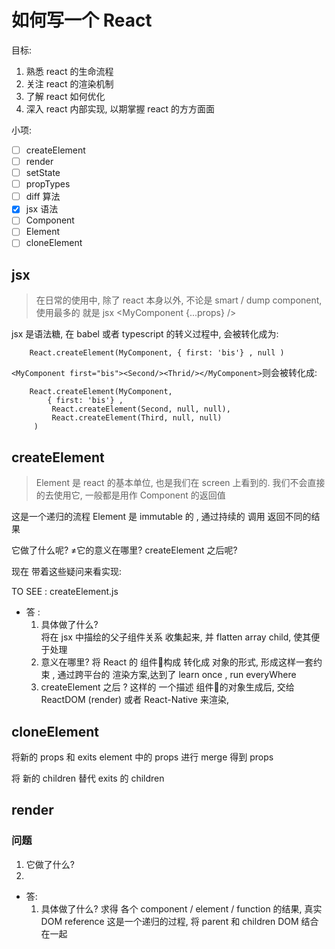 # 如何写一个 React

目标: 
1. 熟悉 react 的生命流程
2. 关注 react 的渲染机制
3. 了解 react 如何优化
4. 深入 react 内部实现, 以期掌握 react 的方方面面

小项: 
- [ ] createElement
- [ ] render
- [ ] setState
- [ ] propTypes
- [ ] diff 算法
- [x] jsx 语法
- [ ] Component
- [ ] Element
- [ ] cloneElement 
## jsx
> 在日常的使用中, 除了 react 本身以外, 不论是 smart / dump component, 使用最多的 就是 jsx
> <MyComponent {...props} />

jsx 是语法糖, 在 babel 或者 typescript 的转义过程中, <MyComponent first="bis" /> 会被转化成为:
```
    React.createElement(MyComponent, { first: 'bis'} , null )
```

`<MyComponent first="bis"><Second/><Thrid/></MyComponent>`则会被转化成:
```react
    React.createElement(MyComponent, 
        { first: 'bis'} , 
         React.createElement(Second, null, null),
         React.createElement(Third, null, null)
     )
```

## createElement

> Element 是 react 的基本单位, 也是我们在 screen 上看到的. 我们不会直接的去使用它, 一般都是用作 Component 的返回值

这是一个递归的流程
Element 是 immutable 的 , 通过持续的 调用 返回不同的结果

它做了什么呢? ≠它的意义在哪里?
createElement 之后呢? 

现在 带着这些疑问来看实现: 

TO SEE : createElement.js

* 答 : 
    1. 具体做了什么?  
        将在 jsx 中描绘的父子组件关系 收集起来, 并 flatten array child, 使其便于处理
    2. 意义在哪里?
        将 React 的 组件🌲构成 转化成 对象的形式, 形成这样一套约束 , 通过跨平台的 渲染方案,达到了 learn once , run everyWhere
    3. createElement 之后 ?
        这样的 一个描述 组件🌲的对象生成后, 交给 ReactDOM (render) 或者 React-Native 来渲染,  

## cloneElement

将新的 props 和 exits element 中的 props 进行 merge 得到 props

将 新的 children 替代 exits 的 children

## render

### 问题
1. 它做了什么?
2. 

* 答:
    1. 具体做了什么?
        求得 各个 component / element / function 的结果, 真实 DOM reference
        这是一个递归的过程, 将 parent 和 children  DOM 结合在一起

